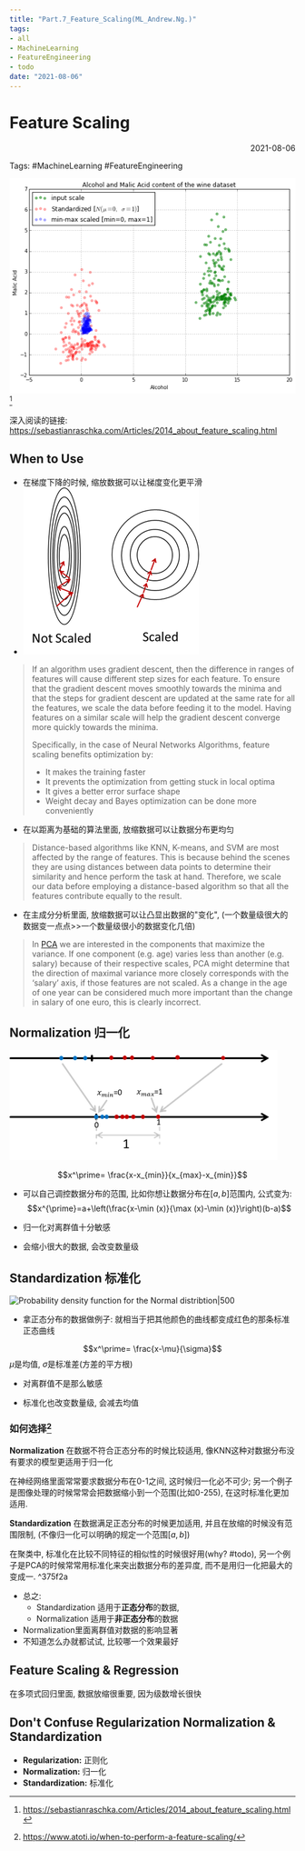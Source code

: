 ```yaml
---
title: "Part.7_Feature_Scaling(ML_Andrew.Ng.)"
tags:
- all
- MachineLearning
- FeatureEngineering
- todo
date: "2021-08-06"
---
```

# Feature Scaling

<div align="right"> 2021-08-06</div>

Tags: #MachineLearning #FeatureEngineering 

![](notes/2021/2021.7/assets/img_2022-10-15-15.png)[^2]

深入阅读的链接:
https://sebastianraschka.com/Articles/2014_about_feature_scaling.html

## When to Use
- 在梯度下降的时候, 缩放数据可以让梯度变化更平滑
- ![](notes/2021/2021.7/assets/img_2022-10-15-16.png)
> If an algorithm uses gradient descent, then the difference in ranges of features will cause different step sizes for each feature. To ensure that the gradient descent moves smoothly towards the minima and that the steps for gradient descent are updated at the same rate for all the features, we scale the data before feeding it to the model. Having features on a similar scale will help the gradient descent converge more quickly towards the minima.
> 
> Specifically, in the case of Neural Networks Algorithms, feature scaling benefits optimization by:
> 
> -   It makes the training faster
> -   It prevents the optimization from getting stuck in local optima
> -   It gives a better error surface shape
> -   Weight decay and Bayes optimization can be done more conveniently
- 在以距离为基础的算法里面, 放缩数据可以让数据分布更均匀
> Distance-based algorithms like KNN, K-means, and SVM are most affected by the range of features. This is because behind the scenes they are using distances between data points to determine their similarity and hence perform the task at hand. Therefore, we scale our data before employing a distance-based algorithm so that all the features contribute equally to the result.
- 在主成分分析里面, 放缩数据可以让凸显出数据的"变化", (一个数量级很大的数据变一点点>>一个数量级很小的数据变化几倍)
> In [PCA](https://scikit-learn.org/stable/auto_examples/preprocessing/plot_scaling_importance.html) we are interested in the components that maximize the variance. If one component (e.g. age) varies less than another (e.g. salary) because of their respective scales, PCA might determine that the direction of maximal variance more closely corresponds with the ‘salary’ axis, if those features are not scaled. As a change in the age of one year can be considered much more important than the change in salary of one euro, this is clearly incorrect.


## Normalization 归一化

![](notes/2021/2021.7/assets/img_2022-10-15-17.png)

$$x^\prime= \frac{x-x_{min}}{x_{max}-x_{min}}$$

- 可以自己调控数据分布的范围, 比如你想让数据分布在$[a,b]$范围内, 公式变为:
$$x^{\prime}=a+\left(\frac{x-\min (x)}{\max (x)-\min (x)}\right)(b-a)$$

- 归一化对离群值十分敏感

- 会缩小很大的数据, 会改变数量级
## Standardization 标准化
![Probability density function for the Normal distribtion|500](https://upload.wikimedia.org/wikipedia/commons/thumb/7/74/Normal_Distribution_PDF.svg/1920px-Normal_Distribution_PDF.svg.png)
- 拿正态分布的数据做例子: 就相当于把其他颜色的曲线都变成红色的那条标准正态曲线

$$x^\prime= \frac{x-\mu}{\sigma}$$
$\mu$是均值, $\sigma$是标准差(方差的平方根)

- 对离群值不是那么敏感

- 标准化也改变数量级, 会减去均值

### 如何选择[^1]
**Normalization** 在数据不符合正态分布的时候比较适用, 像KNN这种对数据分布没有要求的模型更适用于归一化

在神经网络里面常常要求数据分布在0-1之间, 这时候归一化必不可少; 另一个例子是图像处理的时候常常会把数据缩小到一个范围(比如0-255), 在这时标准化更加适用. 


**Standardization** 在数据满足正态分布的时候更加适用, 并且在放缩的时候没有范围限制, (不像归一化可以明确的规定一个范围$[a,b]$)

在聚类中, 标准化在比较不同特征的相似性的时候很好用(why? #todo), 另一个例子是PCA的时候常常用标准化来突出数据分布的差异度, 而不是用归一化把最大的变成一. ^375f2a

- 总之: 
	- Standardization 适用于**正态分布**的数据, 
	- Normalization 适用于**非正态分布**的数据
- Normalization里面离群值对数据的影响显著
- 不知道怎么办就都试试, 比较哪一个效果最好


## Feature Scaling & Regression
在多项式回归里面, 数据放缩很重要, 因为级数增长很快


## Don't Confuse Regularization Normalization & Standardization
 - **Regularization:** 正则化 
 - **Normalization:** 归一化
 - **Standardization:** 标准化



[^1]: https://www.atoti.io/when-to-perform-a-feature-scaling/
[^2]:https://sebastianraschka.com/Articles/2014_about_feature_scaling.html 